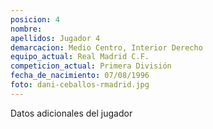 ```yaml
---
posicion: 4
nombre: 
apellidos: Jugador 4
demarcacion: Medio Centro, Interior Derecho
equipo_actual: Real Madrid C.F.
competicion_actual: Primera División
fecha_de_nacimiento: 07/08/1996
foto: dani-ceballos-rmadrid.jpg
---
```

Datos adicionales del jugador